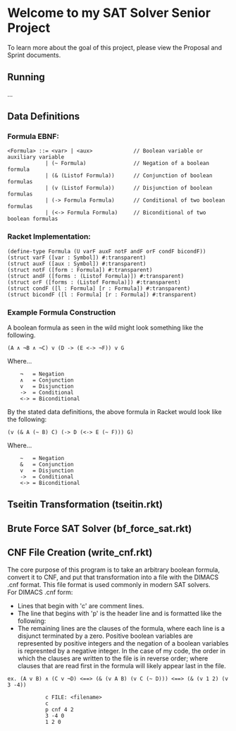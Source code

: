 # Welcome to my SAT Solver Senior Project
To learn more about the goal of this project, please view the Proposal and Sprint documents.<br>

## Running

...

## Data Definitions

### Formula EBNF:

```
<Formula> ::= <var> | <aux>             // Boolean variable or auxiliary variable
            | (~ Formula)               // Negation of a boolean formula
            | (& (Listof Formula))      // Conjunction of boolean formulas
            | (v (Listof Formula))      // Disjunction of boolean formulas
            | (-> Formula Formula)      // Conditional of two boolean formulas
            | (<-> Formula Formula)     // Biconditional of two boolean formulas
```

### Racket Implementation:
```
(define-type Formula (U varF auxF notF andF orF condF bicondF))
(struct varF ([var : Symbol]) #:transparent)
(struct auxF ([aux : Symbol]) #:transparent)
(struct notF ([form : Formula]) #:transparent)
(struct andF ([forms : (Listof Formula)]) #:transparent)
(struct orF ([forms : (Listof Formula)]) #:transparent)
(struct condF ([l : Formula] [r : Formula]) #:transparent)
(struct bicondF ([l : Formula] [r : Formula]) #:transparent)
```

### Example Formula Construction
A boolean formula as seen in the wild might look something like the following.
```
(A ∧ ¬B ∧ ¬C) v (D -> (E <-> ¬F)) v G 
```
Where...
```
    ¬   = Negation
    ∧   = Conjunction
    v   = Disjunction
    ->  = Conditional
    <-> = Biconditional
```
By the stated data definitions, the above formula in Racket would look like the following:
```
(v (& A (~ B) C) (-> D (<-> E (~ F))) G)
```
Where...
```
    ~   = Negation
    &   = Conjunction
    v   = Disjunction
    ->  = Conditional
    <-> = Biconditional
```

## Tseitin Transformation (tseitin.rkt)

## Brute Force SAT Solver (bf_force_sat.rkt)

## CNF File Creation (write_cnf.rkt)
The core purpose of this program is to take an arbitrary boolean formula, convert it to CNF, and put that transformation into a file with the DIMACS .cnf format. This file format is used commonly in modern SAT solvers.<br>
For DIMACS .cnf form:
- Lines that begin with 'c' are comment lines.
- The line that begins with 'p' is the header line and is formatted like the following:
- The remaining lines are the clauses of the formula, where each line is a disjunct terminated by a zero. Positive boolean variables are represented by positive integers and the negation of a boolean variables is represnted by a negative integer. In the case of my code, the order in which the clauses are written to the file is in reverse order; where clauses that are read first in the formula will likely appear last in the file.
```
ex. (A v B) ∧ (C v ¬D) <==> (& (v A B) (v C (~ D))) <==> (& (v 1 2) (v 3 -4))

            c FILE: <filename>
            c
            p cnf 4 2
            3 -4 0
            1 2 0
